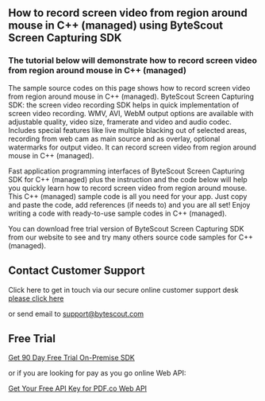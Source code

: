 ## How to record screen video from region around mouse in C++ (managed) using ByteScout Screen Capturing SDK

### The tutorial below will demonstrate how to record screen video from region around mouse in C++ (managed)

The sample source codes on this page shows how to record screen video from region around mouse in C++ (managed). ByteScout Screen Capturing SDK: the screen video recording SDK helps in quick implementation of screen video recording. WMV, AVI, WebM output options are available with adjustable quality, video size, framerate and video and audio codec. Includes special features like live multiple blacking out of selected areas, recording from web cam as main source and as overlay, optional watermarks for output video. It can record screen video from region around mouse in C++ (managed).

Fast application programming interfaces of ByteScout Screen Capturing SDK for C++ (managed) plus the instruction and the code below will help you quickly learn how to record screen video from region around mouse. This C++ (managed) sample code is all you need for your app. Just copy and paste the code, add references (if needs to) and you are all set! Enjoy writing a code with ready-to-use sample codes in C++ (managed).

You can download free trial version of ByteScout Screen Capturing SDK from our website to see and try many others source code samples for C++ (managed).

## Contact Customer Support

Click here to get in touch via our secure online customer support desk [please click here](https://bytescout.zendesk.com/hc/en-us/requests/new?subject=ByteScout%20Screen%20Capturing%20SDK%20Question)

or send email to [support@bytescout.com](mailto:support@bytescout.com?subject=ByteScout%20Screen%20Capturing%20SDK%20Question) 

## Free Trial

[Get 90 Day Free Trial On-Premise SDK](https://bytescout.com/download/web-installer?utm_source=github-readme)

or if you are looking for pay as you go online Web API:

[Get Your Free API Key for PDF.co Web API](https://pdf.co/documentation/api?utm_source=github-readme)